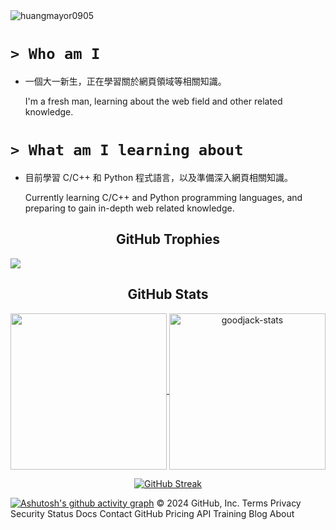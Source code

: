 <img src="https://komarev.com/ghpvc/?username=huangmayor0905&label=Profile%20views&color=EB5800&style=for-the-badge" alt="huangmayor0905" />

# `> Who am I`

- 一個大一新生，正在學習關於網頁領域等相關知識。

  I'm a fresh man, learning about the web field and other related knowledge.

# `> What am I learning about`

- 目前學習 C/C++ 和 Python 程式語言，以及準備深入網頁相關知識。

  Currently learning C/C++ and Python programming languages, and preparing to gain in-depth web related knowledge.

<h2 align="center">GitHub Trophies</h2>

![](https://github-profile-trophy.vercel.app/?username=huangmayor0905&theme=onedark)

<h2 align="center">GitHub Stats</h2>

<p align="center">
  <a href="https://github.com/DenverCoder1/github-readme-streak-stats">
    <img height="250" align="center" src="https://github-readme-stats.vercel.app/api/top-langs/?username=huangmayor0905&locale=zh-tw&layout=donut&hide=javascript,html,css&bg_color=282C34&text_color=FFFFFF&title_color=FFA508&border_color=7F7F7F"/>
  </a>
  <a href="https://github.com/anuraghazra/github-readme-stats">
    <img height="250" align="center" src="https://github-readme-stats.vercel.app/api?username=huangmayor0905&show_icons=true&theme=nord&title_color=FFA508&icon_color=1d9bf0&bg_color=282C34&border_color=7F7F7F&locale=zh-tw&include_all_commits=true&show=reviews,discussions_started,discussions_answered,prs_merged,prs_merged_percentage" alt="goodjack-stats" />
  </a>
</p>
<p align="center">
  <a href="https://git.io/streak-stats">
    <img align="center" src="https://streak-stats.demolab.com?user=huangmayor0905&theme=dark&locale=zh_Hant&background=282C34&border=7F7F7F&stroke=7F7F7F&ring=FFA508&fire=EB5800&currStreakNum=EBEBEB&sideNums=EBEBEB&currStreakLabel=EBEBEBCE&sideLabels=EBEBEBCE&dates=989898" alt="GitHub Streak"/>
  </a>
</p>

<!-- ![snake gif](https://github.com/huangmayor0905/huangmayor0905/blob/output/github-contribution-grid-snake.svg#gh-dark-mode-only) -->
[![Ashutosh's github activity graph](https://github-readme-activity-graph.vercel.app/graph?username=huangmayor0905&theme=react&line=EB5800&point=FFA508&area=true&area_color=ffa508aa)](https://github.com/ashutosh00710/github-readme-activity-graph)
© 2024 GitHub, Inc. Terms Privacy Security Status Docs Contact GitHub Pricing API Training Blog About
